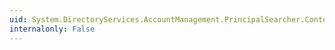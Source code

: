 ```yaml
---
uid: System.DirectoryServices.AccountManagement.PrincipalSearcher.Context
internalonly: False
---
```

